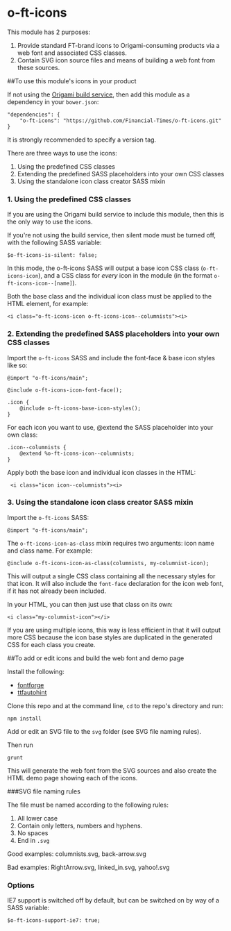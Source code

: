 o-ft-icons
==========

This module has 2 purposes:

1. Provide standard FT-brand icons to Origami-consuming products via a web font and associated CSS classes.
2. Contain SVG icon source files and means of building a web font from these sources.


##To use this module's icons in your product

If not using the [Origami build service](http://financial-times.github.io/ft-origami/docs/developer-guide/build-service/), then add this module as a dependency in your `bower.json`:

    "dependencies": {
        "o-ft-icons": "https://github.com/Financial-Times/o-ft-icons.git"
    }

It is strongly recommended to specify a version tag.

There are three ways to use the icons:

1. Using the predefined CSS classes
2. Extending the predefined SASS placeholders into your own CSS classes
3. Using the standalone icon class creator SASS mixin

### 1. Using the predefined CSS classes

If you are using the Origami build service to include this module, then this is the only way to use the icons.

If you're not using the build service, then silent mode must be turned off, with the following SASS variable:

    $o-ft-icons-is-silent: false;
    
In this mode, the o-ft-icons SASS will output a base icon CSS class (`o-ft-icons-icon`), and a CSS class for _every_ icon in the module (in the format `o-ft-icons-icon--[name]`).

Both the base class and the individual icon class must be applied to the HTML element, for example:

    <i class="o-ft-icons-icon o-ft-icons-icon--columnists"><i>
    
### 2. Extending the predefined SASS placeholders into your own CSS classes

Import the `o-ft-icons` SASS and include the font-face & base icon styles like so:

    @import "o-ft-icons/main";

    @include o-ft-icons-icon-font-face();

    .icon {
        @include o-ft-icons-base-icon-styles();
    }

For each icon you want to use, @extend the SASS placeholder into your own class:

    .icon--columnists {
        @extend %o-ft-icons-icon--columnists;
    }

Apply both the base icon and individual icon classes in the HTML:

     <i class="icon icon--columnists"><i>

### 3. Using the standalone icon class creator SASS mixin

Import the `o-ft-icons` SASS:

    @import "o-ft-icons/main";

The `o-ft-icons-icon-as-class` mixin requires two arguments: icon name and class name. For example:

    @include o-ft-icons-icon-as-class(columnists, my-columnist-icon);

This will output a single CSS class containing all the necessary styles for that icon. It will also include the `font-face` declaration for the icon web font, if it has not already been included.

In your HTML, you can then just use that class on its own:

    <i class="my-columnist-icon"></i>

 If you are using multiple icons, this way is less efficient in that it will output more CSS because the icon base styles are duplicated in the generated CSS for each class you create.


##To add or edit icons and build the web font and demo page

Install the following:

* [fontforge](http://fontforge.org/)
* [ttfautohint](http://www.freetype.org/ttfautohint/#download)

Clone this repo and at the command line, `cd` to the repo's directory and run:

    npm install

Add or edit an SVG file to the `svg` folder (see SVG file naming rules).

Then run

    grunt

This will generate the web font from the SVG sources and also create the HTML demo page showing each of the icons.

###SVG file naming rules

The file must be named according to the following rules:

1. All lower case
2. Contain only letters, numbers and hyphens.
3. No spaces
4. End in `.svg`

Good examples: columnists.svg, back-arrow.svg

Bad examples: RightArrow.svg, linked_in.svg, yahoo!.svg

### Options

IE7 support is switched off by default, but can be switched on by way of a SASS variable:

    $o-ft-icons-support-ie7: true;
    